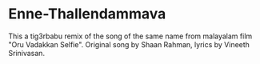 # Enne-Thallendammava

This a tig3rbabu remix of the song of the same name from malayalam film "Oru Vadakkan Selfie". Original song by Shaan Rahman, lyrics by Vineeth Srinivasan. 
